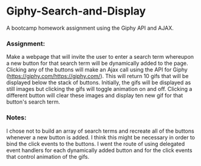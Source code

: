 # Giphy-Search-and-Display
A bootcamp homework assignment using the Giphy API and AJAX.

### **Assignment**: 
Make a webpage that will invite the user to enter a search term whereupon a new button for that search term will be dynamically added to the page.  Clicking any of the buttons will make an Ajax call using the API for Giphy (https://giphy.com/https://giphy.com/).  This will return 10 gifs that will be displayed below the stack of buttons.  Initially, the gifs will be displayed as still images but clicking the gifs will toggle animation on and off.  Clicking a different button will clear these images and display ten new gif for that button's search term.

### **Notes**: 
I chose not to build an array of search terms and recreate all of the buttons whenever a new button is added.  I think this might be necessary in order to bind the click events to the buttons.  I went the route of using delegated event handlers for each dynamically added button and for the click events that control animation of the gifs.  
